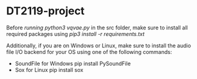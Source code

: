 # DT2119-project

Before *running python3 vqvae.py* in the src folder, make sure to install all required packages using *pip3 install -r requirements.txt*

Additionally, if you are on Windows or Linux, make sure to install the audio file I/O backend for your OS using one of the following commands:

- SoundFile for Windows pip install PySoundFile
- Sox for Linux pip install sox
